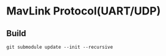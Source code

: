 MavLink Protocol(UART/UDP)
======================================

## Build
```
git submodule update --init --recursive


```